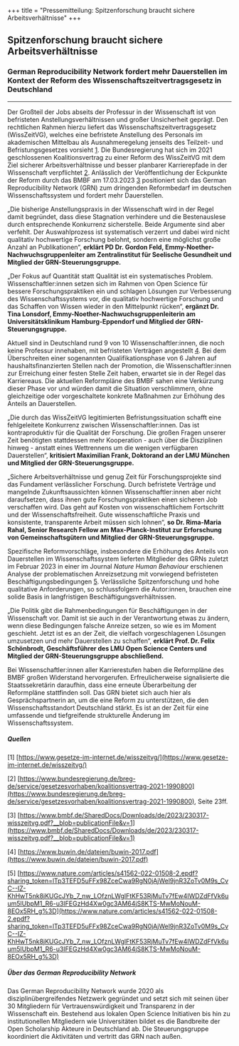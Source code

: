 +++
title = "Pressemitteilung: Spitzenforschung braucht sichere Arbeitsverhältnisse"
+++

## Spitzenforschung braucht sichere Arbeitsverhältnisse
### German Reproducibility Network fordert mehr Dauerstellen im Kontext der Reform des Wissenschaftszeitvertragsgesetz in Deutschland

------------------------------------------------

Der Großteil der Jobs abseits der Professur in der Wissenschaft ist von befristeten Anstellungsverhältnissen und großer Unsicherheit geprägt. Den rechtlichen Rahmen hierzu liefert das Wissenschaftszeitvertragsgesetz (WissZeitVG), welches eine befristete Anstellung des Personals im akademischen Mittelbau als Ausnahmeregelung jenseits des Teilzeit- und Befristungsgesetzes vorsieht [1](https://www.gesetze-im-internet.de/wisszeitvg/). Die Bundesregierung hat sich im 2021 geschlossenen Koalitionsvertrag zu einer Reform des WissZeitVG mit dem Ziel sicherer Arbeitsverhältnisse und besser planbarer Karrierepfade in der Wissenschaft verpflichtet [2](https://www.bundesregierung.de/breg-de/service/gesetzesvorhaben/koalitionsvertrag-2021-1990800). Anlässlich der Veröffentlichung der Eckpunkte der Reform durch das BMBF am 17.03.2023 [3](https://www.bmbf.de/SharedDocs/Downloads/de/2023/230317-wisszeitvg.pdf?__blob=publicationFile&v=1) positioniert sich das German Reproducibility Network (GRN) zum dringenden Reformbedarf im deutschen Wissenschaftssystem und fordert mehr Dauerstellen.

„Die bisherige Anstellungspraxis in der Wissenschaft wird in der Regel damit begründet, dass diese Stagnation verhindere und die Bestenauslese durch entsprechende Konkurrenz sicherstelle. Beide Argumente sind aber verfehlt. Der Auswahlprozess ist systematisch verzerrt und dabei wird nicht qualitativ hochwertige Forschung belohnt, sondern eine möglichst große Anzahl an Publikationen“, **erklärt PD Dr. Gordon Feld, Emmy-Noether-Nachwuchsgruppenleiter am Zentralinstitut für Seelische Gesundheit und Mitglied der GRN-Steuerungsgruppe.**

„Der Fokus auf Quantität statt Qualität ist ein systematisches Problem. Wissenschaftler:innen setzen sich im Rahmen von Open Science für bessere Forschungspraktiken ein und schlagen Lösungen zur Verbesserung des Wissenschaftssystems vor, die qualitativ hochwertige Forschung und das Schaffen von Wissen wieder in den Mittelpunkt rücken“, **ergänzt Dr. Tina Lonsdorf, Emmy-Noether-Nachwuchsgruppenleiterin am Universitätsklinikum Hamburg-Eppendorf und Mitglied der GRN-Steuerungsgruppe.**

Aktuell sind in Deutschland rund 9 von 10 Wissenschaftler:innen, die noch keine Professur innehaben, mit befristeten Verträgen angestellt [4](https://www.buwin.de/dateien/buwin-2017.pdf). Bei dem Überschreiten einer sogenannten Qualifikationsphase von 6 Jahren auf haushaltsfinanzierten Stellen nach der Promotion, die Wissenschaftler:innen zur Erreichung einer festen Stelle Zeit haben, erwartet sie in der Regel das Karriereaus. Die aktuellen Reformpläne des BMBF sahen eine Verkürzung dieser Phase vor und würden damit die Situation verschlimmern, ohne gleichzeitige oder vorgeschaltete konkrete Maßnahmen zur Erhöhung des Anteils an Dauerstellen. 

„Die durch das WissZeitVG legitimierten Befristungssituation schafft eine fehlgeleitete Konkurrenz zwischen Wissenschaftler:innen. Das ist kontraproduktiv für die Qualität der Forschung. Die großen Fragen unserer Zeit benötigten stattdessen mehr Kooperation - auch über die Disziplinen hinweg - anstatt eines Wettrennens um die wenigen verfügbaren Dauerstellen“, **kritisiert Maximilian Frank, Doktorand an der LMU München und Mitglied der GRN-Steuerungsgruppe.**

„Sichere Arbeitsverhältnisse und genug Zeit für Forschungsprojekte sind das Fundament verlässlicher Forschung. Durch befristete Verträge und mangelnde Zukunftsaussichten können Wissenschaftler:innen aber nicht daraufsetzen, dass ihnen gute Forschungspraktiken einen sicheren Job verschaffen wird. Das geht auf Kosten von wissenschaftlichem Fortschritt und der Wissenschaftsfreiheit. Gute wissenschaftliche Praxis und konsistente, transparente Arbeit müssen sich lohnen“, **so Dr. Rima-Maria Rahal, Senior Research Fellow am Max-Planck-Institut zur Erforschung von Gemeinschaftsgütern und Mitglied der GRN-Steuerungsgruppe.**

Spezifische Reformvorschläge, insbesondere die Erhöhung des Anteils von Dauerstellen im Wissenschaftssystem lieferten Mitglieder des GRNs zuletzt im Februar 2023 in einer im Journal *Nature Human Behaviour* erschienen Analyse der problematischen Anreizsetzung mit vorwiegend befristeten Beschäftigungsbedingungen [5](https://www.nature.com/articles/s41562-022-01508-2.epdf?sharing_token=lTp3TEFD5uFFx98ZceCwa9RgN0jAjWel9jnR3ZoTv0M9s_CvC--IZ-KhHwT5nk8jKUGcJYb_7_nw_LOfznLWglFtKF53RjMuTv7fEw4IWDZdFfVk6uum5lUbpM1_R6-u3IFEGzHd4Xw0gc3AM64jS8KTS-MwMoNouM-8EOx5RH_g%3D). Verlässliche Spitzenforschung und hohe qualitative Anforderungen, so schlussfolgern die Autor:innen, brauchen eine solide Basis in langfristigen Beschäftigungsverhältnissen.

„Die Politik gibt die Rahmenbedingungen für Beschäftigungen in der Wissenschaft vor. Damit ist sie auch in der Verantwortung etwas zu ändern, wenn diese Bedingungen falsche Anreize setzen, so wie es im Moment geschieht. Jetzt ist es an der Zeit, die vielfach vorgeschlagenen Lösungen umzusetzen und mehr Dauerstellen zu schaffen“, **erklärt Prof. Dr. Felix Schönbrodt, Geschäftsführer des LMU Open Science Centers und Mitglied der GRN-Steuerungsgruppe abschließend.**

Bei Wissenschaftler:innen aller Karrierestufen haben die Reformpläne des BMBF großen Widerstand hervorgerufen. Erfreulicherweise signalisierte die Staatssekretärin daraufhin, dass eine erneute Überarbeitung der Reformpläne stattfinden soll. Das GRN bietet sich auch hier als Gesprächspartnerin an, um die eine Reform zu unterstützen, die den Wissenschaftsstandort Deutschland stärkt. Es ist an der Zeit für eine umfassende und tiefgreifende strukturelle Änderung im Wissenschaftssystem.

##### Quellen

[1] [https://www.gesetze-im-internet.de/wisszeitvg/](https://www.gesetze-im-internet.de/wisszeitvg/)

[2] [https://www.bundesregierung.de/breg-de/service/gesetzesvorhaben/koalitionsvertrag-2021-1990800](https://www.bundesregierung.de/breg-de/service/gesetzesvorhaben/koalitionsvertrag-2021-1990800), Seite 23ff.

[3] [https://www.bmbf.de/SharedDocs/Downloads/de/2023/230317-wisszeitvg.pdf?__blob=publicationFile&v=1](https://www.bmbf.de/SharedDocs/Downloads/de/2023/230317-wisszeitvg.pdf?__blob=publicationFile&v=1)

[4] [https://www.buwin.de/dateien/buwin-2017.pdf](https://www.buwin.de/dateien/buwin-2017.pdf)

[5] [https://www.nature.com/articles/s41562-022-01508-2.epdf?sharing_token=lTp3TEFD5uFFx98ZceCwa9RgN0jAjWel9jnR3ZoTv0M9s_CvC--IZ-KhHwT5nk8jKUGcJYb_7_nw_LOfznLWglFtKF53RjMuTv7fEw4IWDZdFfVk6uum5lUbpM1_R6-u3IFEGzHd4Xw0gc3AM64jS8KTS-MwMoNouM-8EOx5RH_g%3D](https://www.nature.com/articles/s41562-022-01508-2.epdf?sharing_token=lTp3TEFD5uFFx98ZceCwa9RgN0jAjWel9jnR3ZoTv0M9s_CvC--IZ-KhHwT5nk8jKUGcJYb_7_nw_LOfznLWglFtKF53RjMuTv7fEw4IWDZdFfVk6uum5lUbpM1_R6-u3IFEGzHd4Xw0gc3AM64jS8KTS-MwMoNouM-8EOx5RH_g%3D)

##### Über das German Reproducibility Network

Das German Reproducibility Network wurde 2020 als disziplinübergreifendes Netzwerk gegründet und setzt sich mit seinen über 30 Mitgliedern für Vertrauenswürdigkeit und Transparenz in der Wissenschaft ein. Bestehend aus lokalen Open Science Initiativen bis hin zu institutionellen Mitgliedern wie Universitäten bildet es die Bandbreite der Open Scholarship Akteure in Deutschland ab. Die Steuerungsgruppe koordiniert die Aktivitäten und vertritt das GRN nach außen.